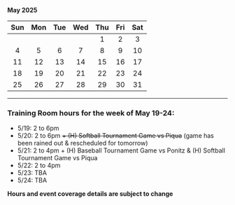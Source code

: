 **May 2025**

|Sun|Mon|Tue|Wed|Thu|Fri|Sat|
|:---:|:---:|:---:|:---:|:---:|:---:|:---:|
|   |   |   |   |1  |2  |3  |
|4  |5  |6  |7  |8  |9  |10 |
|11 |12 |13 |14 |15 |16 |17 |
|18 |19 |20 |21 |22 |23 |24 |
|25 |26 |27 |28 |29 |30 |31 |

---
### Training Room hours for the week of May 19-24:  

* 5/19: 2 to 6pm
* 5/20: 2 to 6pm ~~+ (H) Softball Tournament Game vs Piqua~~ (game has been rained out & rescheduled for tomorrow)
* 5/21: 2 to 4pm + (H) Baseball Tournament Game vs Ponitz & (H) Softball Tournament Game vs Piqua
* 5/22: 2 to 4pm
* 5/23: TBA
* 5/24: TBA

**Hours and event coverage details are subject to change**
